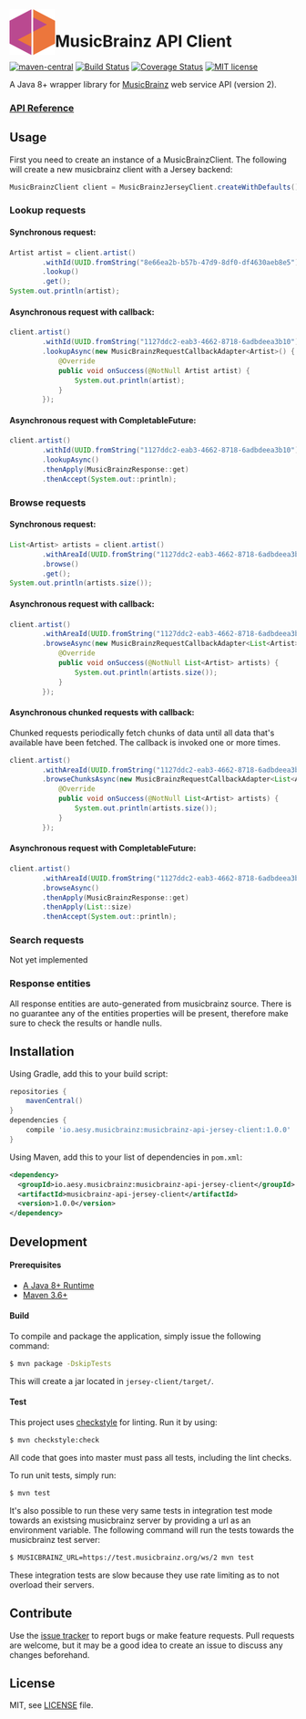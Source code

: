 <img align="left" width="80" height="80" src="./img/icon.svg">

# MusicBrainz API Client

[![maven-central][maven-central-image]][maven-central-url]
[![Build Status][github-actions-image]][github-actions-url]
[![Coverage Status][codecov-image]][codecov-url]
[![MIT license][license-image]][license-url]

[maven-central-image]: https://img.shields.io/maven-central/v/io.aesy/musicbrainz-api-client?style=flat-square
[maven-central-url]: https://search.maven.org/#search%7Cga%7C1%7Cg%3A%22io.aesy%22%20musicbrainz-api-client

[github-actions-image]: https://img.shields.io/github/actions/workflow/status/aesy/musicbrainz-api-client/ci.yml?branch=master&style=flat-square
[github-actions-url]: https://github.com/aesy/musicbrainz-api-client/actions

[codecov-image]: https://img.shields.io/codecov/c/github/aesy/musicbrainz-api-client?style=flat-square
[codecov-url]: https://codecov.io/github/aesy/musicbrainz-api-client

[license-image]: https://img.shields.io/github/license/aesy/musicbrainz-api-client?style=flat-square
[license-url]: https://github.com/aesy/musicbrainz-api-client/blob/master/LICENSE

A Java 8+ wrapper library for [MusicBrainz](https://musicbrainz.org/) web service API (version 2).

### [API Reference](https://aesy.github.io/musicbrainz-api-client/)

## Usage

First you need to create an instance of a MusicBrainzClient. 
The following will create a new musicbrainz client with a Jersey backend: 

```java
MusicBrainzClient client = MusicBrainzJerseyClient.createWithDefaults();
```

### Lookup requests

#### Synchronous request:

```java
Artist artist = client.artist()
        .withId(UUID.fromString("8e66ea2b-b57b-47d9-8df0-df4630aeb8e5"))
        .lookup()
        .get(); 
System.out.println(artist);
```

#### Asynchronous request with callback:

```java
client.artist()
        .withId(UUID.fromString("1127ddc2-eab3-4662-8718-6adbdeea3b10"))
        .lookupAsync(new MusicBrainzRequestCallbackAdapter<Artist>() {
            @Override
            public void onSuccess(@NotNull Artist artist) {
                System.out.println(artist);
            }
        });
```

#### Asynchronous request with CompletableFuture:

```java
client.artist()
        .withId(UUID.fromString("1127ddc2-eab3-4662-8718-6adbdeea3b10"))
        .lookupAsync()
        .thenApply(MusicBrainzResponse::get)
        .thenAccept(System.out::println);
```

### Browse requests

#### Synchronous request:

```java
List<Artist> artists = client.artist()
        .withAreaId(UUID.fromString("1127ddc2-eab3-4662-8718-6adbdeea3b10"))
        .browse()
        .get(); 
System.out.println(artists.size());
```

#### Asynchronous request with callback:

```java
client.artist()
        .withAreaId(UUID.fromString("1127ddc2-eab3-4662-8718-6adbdeea3b10"))
        .browseAsync(new MusicBrainzRequestCallbackAdapter<List<Artist>>() {
            @Override
            public void onSuccess(@NotNull List<Artist> artists) {
                System.out.println(artists.size());
            }
        });
```

#### Asynchronous chunked requests with callback:

Chunked requests periodically fetch chunks of data until all data that's available have been fetched.
The callback is invoked one or more times.

```java
client.artist()
        .withAreaId(UUID.fromString("1127ddc2-eab3-4662-8718-6adbdeea3b10"))
        .browseChunksAsync(new MusicBrainzRequestCallbackAdapter<List<Artist>>() {
            @Override
            public void onSuccess(@NotNull List<Artist> artists) {
                System.out.println(artists.size());
            }
        });
```

#### Asynchronous request with CompletableFuture:

```java
client.artist()
        .withAreaId(UUID.fromString("1127ddc2-eab3-4662-8718-6adbdeea3b10"))
        .browseAsync()
        .thenApply(MusicBrainzResponse::get)
        .thenApply(List::size)
        .thenAccept(System.out::println);
```

### Search requests

Not yet implemented

### Response entities

All response entities are auto-generated from musicbrainz source. There is no guarantee any 
of the entities properties will be present, therefore make sure to check the results or 
handle nulls.

## Installation

Using Gradle, add this to your build script: 

```groovy
repositories {
    mavenCentral()
}
dependencies {
    compile 'io.aesy.musicbrainz:musicbrainz-api-jersey-client:1.0.0'
}
```

Using Maven, add this to your list of dependencies in `pom.xml`:

```xml
<dependency>
  <groupId>io.aesy.musicbrainz:musicbrainz-api-jersey-client</groupId>
  <artifactId>musicbrainz-api-jersey-client</artifactId>
  <version>1.0.0</version>
</dependency>
```

## Development

#### Prerequisites

* [A Java 8+ Runtime](https://adoptopenjdk.net/)
* [Maven 3.6+](https://maven.apache.org/download.cgi)

#### Build

To compile and package the application, simply issue the following command:

```sh
$ mvn package -DskipTests
```

This will create a jar located in `jersey-client/target/`.

#### Test 

This project uses [checkstyle](https://checkstyle.sourceforge.io/) for linting. Run it by using:

```sh
$ mvn checkstyle:check
```

All code that goes into master must pass all tests, including the lint checks.

To run unit tests, simply run:

```sh
$ mvn test
```

It's also possible to run these very same tests in integration test mode towards an existsing 
musicbrainz server by providing a url as an environment variable. The following command will 
run the tests towards the musicbrainz test server:

```sh
$ MUSICBRAINZ_URL=https://test.musicbrainz.org/ws/2 mvn test
```

These integration tests are slow because they use rate limiting as to not overload their servers. 

## Contribute
Use the [issue tracker](https://github.com/aesy/musicbrainz-api-client/issues) to report bugs or 
make feature requests. Pull requests are welcome, but it may be a good idea to create an issue to 
discuss any changes beforehand.

## License
MIT, see [LICENSE](/LICENSE) file.
